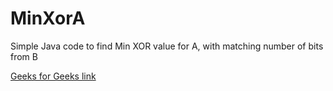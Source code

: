 # MinXorA
Simple Java code to find Min XOR value for A, with matching number of bits from B

[Geeks for Geeks link](https://practice.geeksforgeeks.org/problems/x-xor-a-is-minimum-and-set-bits-in-x-b/1#)
